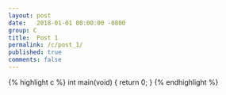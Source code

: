```yaml
---
layout: post
date:   2018-01-01 00:00:00 -0800
group: C
title:  Post 1
permalink: /c/post_1/
published: true
comments: false
---
```


{% highlight c %}
int main(void)
{
    return 0;
}
{% endhighlight %}

